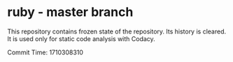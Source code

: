 # ruby - master branch

This repository contains frozen state of the repository.
Its history is cleared. It is used only for static code
analysis with Codacy.

Commit Time: 1710308310